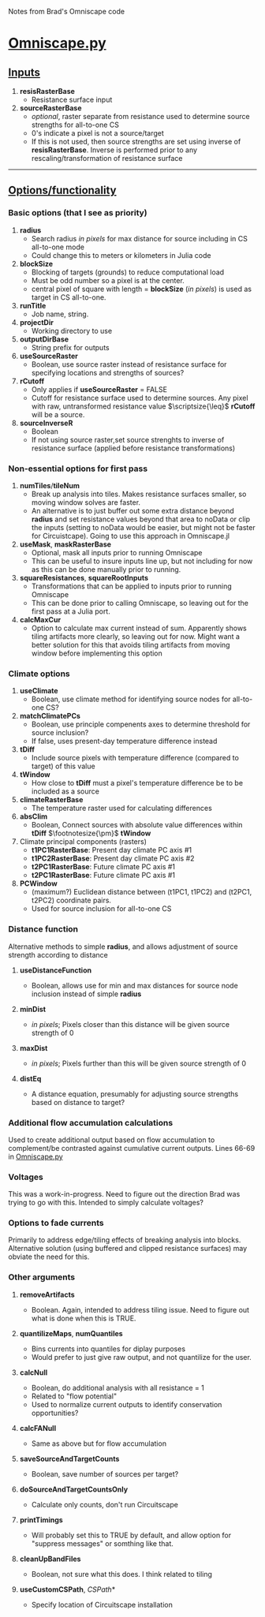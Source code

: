 Notes from Brad's Omniscape code

# [Omniscape.py](https://github.com/bmcrae/omniscape/blob/master/OmniScape.py)

## <ins>Inputs</ins> 

1. **resisRasterBase**
    - Resistance surface input
2. **sourceRasterBase**
    - *optional*, raster separate from resistance used to determine source strengths for all-to-one CS
    - 0's indicate a pixel is not a source/target
    - If this is not used, then source strengths are set using inverse of **resisRasterBase**. Inverse is performed prior to any rescaling/transformation of resistance surface

---
## <ins>Options/functionality</ins>

### Basic options (that I see as priority)
1. **radius**
    - Search radius *in pixels* for max distance for source including in CS all-to-one mode
    - Could change this to meters or kilometers in Julia code
2. **blockSize**
    - Blocking of targets (grounds) to reduce computational load
    - Must be odd number so a pixel is at the center.
    - central pixel of square with length = **blockSize** (*in pixels*) is used as target in CS all-to-one.
3. **runTitle**
    - Job name, string.
4. **projectDir**
    - Working directory to use
5. **outputDirBase**
    - String prefix for outputs
6. **useSourceRaster**
    - Boolean, use source raster instead of resistance surface for specifying locations and strengths of sources?
6. **rCutoff**
    - Only applies if **useSourceRaster** = FALSE
    - Cutoff for resistance surface used to determine sources. Any pixel with raw, untransformed resistance value $\scriptsize{\leq}$ **rCutoff** will be a source.
7. **sourceInverseR**
    - Boolean
    - If not using source raster,set source strenghts to inverse of resistance surface (applied before resistance transformations)


### Non-essential options for first pass

1. **numTiles**/**tileNum**
    - Break up analysis into tiles. Makes resistance surfaces smaller, so moving window solves are faster.
    - An alternative is to just buffer out some extra distance beyond **radius** and set resistance values beyond that area to noData or clip the inputs (setting to noData would be easier, but might not be faster for Circuistcape). Going to use this approach in Omniscape.jl
2. **useMask**, **maskRasterBase**
    - Optional, mask all inputs prior to running Omniscape
    - This can be useful to insure inputs line up, but not including for now as this can be done manually prior to running.
3. **squareResistances**, **squareRootInputs**
    - Transformations that can be applied to inputs prior to running Omniscape
    - This can be done prior to calling Omniscape, so leaving out for the first pass at a Julia port.
4. **calcMaxCur**
    - Option to calculate max current instead of sum. Apparently shows tiling artifacts more clearly, so leaving out for now. Might want a better solution for this that avoids tiling artifacts from moving window before implementing this option


### Climate options

1. **useClimate**
    - Boolean, use climate method for identifying source nodes for all-to-one CS?
2. **matchClimatePCs**
    - Boolean, use principle compenents axes to determine threshold for source inclusion? 
    - If false, uses present-day temperature difference instead
3. **tDiff**
    - Include source pixels with temperature difference (compared to target) of this value
4. **tWindow**
    - How close to **tDiff** must a pixel's temperature difference be to be included as a source
5. **climateRasterBase**
    - The temperature raster used for calculating differences
6. **absClim**
    - Boolean, Connect sources with absolute value differences within **tDiff** $\footnotesize{\pm}$ **tWindow**
7. Climate principal components (rasters)
    - **t1PC1RasterBase**: Present day climate PC axis \#1 
    - **t1PC2RasterBase**: Present day climate PC axis \#2
    - **t2PC1RasterBase**: Future climate PC axis \#1
    - **t2PC1RasterBase**: Future climate PC axis \#1
8. **PCWindow**
    - (maximum?) Euclidean distance between (t1PC1, t1PC2) and (t2PC1, t2PC2) coordinate pairs.
    - Used for source inclusion for all-to-one CS


### Distance function
Alternative methods to simple **radius**, and allows adjustment of source strength according to distance

1. **useDistanceFunction**
    - Boolean, allows use for min and max distances for source node inclusion instead of simple **radius**

2. **minDist**
    - *in pixels*; Pixels closer than this distance will be given source strength of 0
3. **maxDist**
    - *in pixels*; Pixels further than this will be given source strength of 0
4. **distEq**
    - A distance equation, presumably for adjusting source strengths based on distance to target?


### Additional flow accumulation calculations

Used to create additional output based on flow accumulation to complement/be contrasted against cumulative current outputs. Lines 66-69 in [Omniscape.py](https://github.com/bmcrae/omniscape/blob/master/OmniScape.py)

### Voltages
This was a work-in-progress. Need to figure out the direction Brad was trying to go with this. Intended to simply calculate voltages?

### Options to fade currents
Primarily to address edge/tiling effects of breaking analysis into blocks. Alternative solution (using buffered and clipped resistance surfaces) may obviate the need for this.

### Other arguments
1. **removeArtifacts**
    - Boolean. Again, intended to address tiling issue. Need to figure out what is done when this is TRUE.
2. **quantilizeMaps**, **numQuantiles**
    - Bins currents into quantiles for diplay purposes
    - Would prefer to just give raw output, and not quantilize for the user.
    
    
3. **calcNull**
    - Boolean, do additional analysis with all resistance = 1
    - Related to "flow potential"
    - Used to normalize current outputs to identify conservation opportunities? 

4. **calcFANull**
    - Same as above but for flow accumulation
5. **saveSourceAndTargetCounts**
    - Boolean, save number of sources per target?
6. **doSourceAndTargetCountsOnly**
    - Calculate only counts, don't run Circuitscape

7. **printTimings**
    - Will probably set this to TRUE by default, and allow option for "suppress messages" or somthing like that.

8. **cleanUpBandFiles**
    - Boolean, not sure what this does. I think related to tiling

9. **useCustomCSPath**, *CSPath**
    - Specify location of Circuitscape installation





